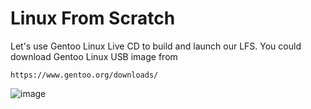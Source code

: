# Linux From Scratch
  
Let's use Gentoo Linux Live CD to build and launch our LFS. You could download Gentoo Linux USB image from 
```
https://www.gentoo.org/downloads/
```
![image](https://github.com/user-attachments/assets/630458cb-0840-4896-b81d-ec4fa1bbe848)
